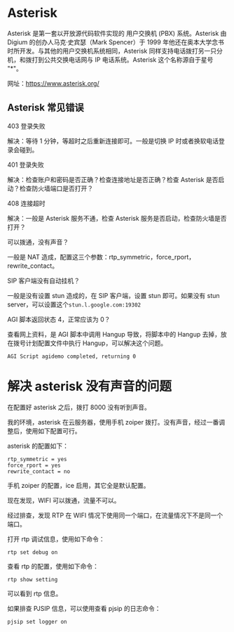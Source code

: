 # Asterisk

Asterisk 是第一套以开放源代码软件实现的 用户交换机 (PBX) 系统。Asterisk 由 Digium 的创办人马克·史宾瑟（Mark Spencer）于 1999 年他还在奥本大学念书时所开发。与其他的用户交换机系统相同，Asterisk 同样支持电话拨打另一只分机，和拨打到公共交换电话网与 IP 电话系统。Asterisk 这个名称源自于星号 "\*"。

网址：https://www.asterisk.org/

## Asterisk 常见错误

403 登录失败

解决：等待 1 分钟，等超时之后重新连接即可。一般是切换 IP 时或者换软电话登录会碰到。

401 登录失败

解决：检查账户和密码是否正确？检查连接地址是否正确？检查 Asterisk 是否启动？检查防火墙端口是否打开？

408 连接超时

解决：一般是 Asterisk 服务不通，检查 Asterisk 服务是否启动，检查防火墙是否打开？

可以拨通，没有声音？

一般是 NAT 造成，配置这三个参数：rtp_symmetric，force_rport，rewrite_contact。

SIP 客户端没有自动挂机？

一般是没有设置 stun 造成的，在 SIP 客户端，设置 stun 即可。如果没有 stun server，可以设置这个`stun.l.google.com:19302`

AGI 脚本返回状态 4，正常应该为 0？

查看网上资料，是 AGI 脚本中调用 Hangup 导致，将脚本中的 Hangup 去掉，放在拨号计划配置文件中执行 Hangup，可以解决这个问题。

```
AGI Script agidemo completed, returning 0
```

# 解决 asterisk 没有声音的问题

在配置好 asterisk 之后，拨打 8000 没有听到声音。

我的环境，asterisk 在云服务器，使用手机 zoiper 拨打。没有声音，经过一番调整后，使用如下配置可行。

asterisk 的配置如下：

```
rtp_symmetric = yes
force_rport = yes
rewrite_contact = no
```

手机 zoiper 的配置，ice 启用，其它全是默认配置。

现在发现，WIFI 可以拨通，流量不可以。

经过排查，发现 RTP 在 WIFI 情况下使用同一个端口，在流量情况下不是同一个端口。

打开 rtp 调试信息，使用如下命令：

```
rtp set debug on
```

查看 rtp 的配置，使用如下命令：

```
rtp show setting
```

可以看到 rtp 信息。

如果排查 PJSIP 信息，可以使用查看 pjsip 的日志命令：

```
pjsip set logger on
```
